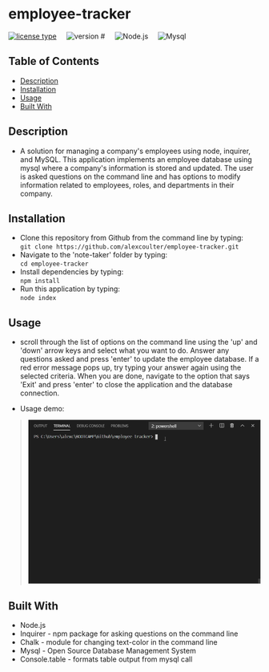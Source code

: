 # employee-tracker

[![license type](https://img.shields.io/badge/License-MIT-yellow)](#License) &nbsp;&nbsp;&nbsp; 	 ![version #](https://img.shields.io/badge/Version-1.0-blue) &nbsp;&nbsp;&nbsp; 	 ![Node.js](https://img.shields.io/badge/Built_with-Node.js-green) &nbsp;&nbsp;&nbsp; 	 ![Mysql](https://img.shields.io/badge/Database-Mysql-orange) 
## Table of Contents  

* [Description](#Description)
* [Installation](#Installation)
* [Usage](#Usage)
* [Built With](#Built-With)

## Description  

  *  A solution for managing a company's employees using node, inquirer, and MySQL.  This application implements an employee database using mysql where a company's information is stored and updated.  The user is asked questions on the command line and has options to  modify information related to employees, roles, and departments in their company.
 
## Installation  

   * Clone this repository from Github from the command line by typing:  
   `git clone https://github.com/alexcoulter/employee-tracker.git`
  * Navigate to the 'note-taker' folder by typing:  
  `cd employee-tracker` 
  * Install dependencies by typing:  
   `npm install`
  * Run this application by typing:   
  `node index` 
 
## Usage  

  *  scroll through the list of options on the command line using the 'up' and 'down' arrow keys and select what you want to do. Answer any questions asked and press 'enter' to update the employee database.  If a red error message pops up, try typing your answer again using the selected criteria.  When you are done, navigate to the option that says 'Exit' and press 'enter' to close the application and the database connection.

  * Usage demo:

><div align="center"><img  alt= "usage.gif" src= "usage.gif" width="600px" /></div>

 
## Built With  

* Node.js
* Inquirer - npm package for asking questions on the command line
* Chalk - module for changing text-color in the command line
* Mysql - Open Source Database Management System
* Console.table - formats table output from mysql call
